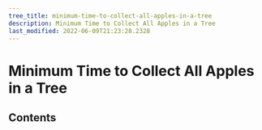 ```yaml
---
tree_title: minimum-time-to-collect-all-apples-in-a-tree
description: Minimum Time to Collect All Apples in a Tree
last_modified: 2022-06-09T21:23:28.2328
---
```


# Minimum Time to Collect All Apples in a Tree

## Contents
